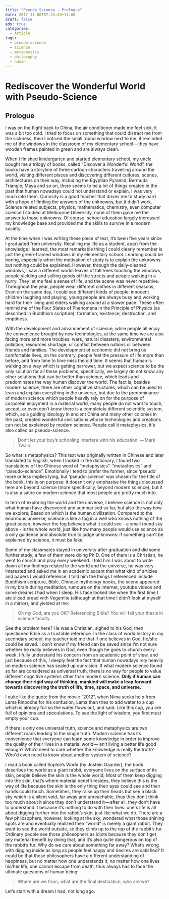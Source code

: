 ```yaml
---
title: "Pseudo Science - Prologue"
date: 2017-11-06T07:23:49+11:00
draft: false
ads: true
categories:
  - Article
tags:
  - pseudo-science
  - science
  - metaphysics
  - philosophy
  - human
---
```


# Rediscover the Wonderful World with Pseudo-Science

## Prologue

I was on the flight back to China, the air conditioner made me feel sick, it was a bit too cold. I tried to focus on something that could distract me from the sickness, then I noticed the small round window next to me, it reminded me of the windows in the classroom of my elementary school — they have wooden frames painted in green and are always clean.

When I finished kindergarten and started elementary school, my uncle bought me a trilogy of books, called “Discover a Wonderful World”, the books have a storyline of three cartoon characters travelling around the world, visiting different places and discovering different cultures, scenes, architectures on their way, including the Egyptian Pyramid, Bermuda Triangle, Maya and so on, there seems to be a lot of things created in the past that human nowadays could not understand or explain, I was very much into them. Curiosity is a good teacher that drives me to study hard with a hope of finding the answers of the unknowns, but it didn’t work. Science related subjects, physics, mathematics, chemistry, even computer science I studied at Melbourne University, none of them gave me the answer to those unknowns. Of course, school education largely increased my knowledge base and provided me the skills to survive in a modern society.

At the time when I was writing these piece of text, it’s been five years since I graduated from university. Recalling my life as a student, apart from the knowledge I learned, the most remarkable thing I could clearly remember is just the green-framed windows in my elementary school. Learning could be boring, especially when the motivation of study is to explain the unknowns but nothing could be explained. However, through the daily-cleaned windows, I saw a different world: leaves of tall trees touching the windows, people yielding and selling goods off the streets and people walking in a hurry. They let me feel a sense of life, and the scene was never repetitive. Throughout the year, people wear different clothes in different seasons; Even on the same day, I could see different kinds of people: innocent children laughing and playing, young people are always busy and working hard for their living and elders walking around at a slower pace. These often remind me of the Four States of Phenomena in the Principle of Physics (as described in Buddhism scripture): formation, existence, destruction, and emptiness.

With the development and advancement of science, while people all enjoy the convenience brought by new technologies, at the same time we are also facing more and more troubles: wars, natural disasters, environmental pollution, resources shortage, or conflict between nations or between friends and families. The development of economic did not bring us comfortable lives, on the contrary, people feel the pressure of life more than before, and from time to time miss the old time. It seems that human is walking on a way which is getting narrower, but we expect science to be the only solution for all these problems, specifically, we largely do not know any other solutions that can be better than science, which leads and predominates the way human discover the world. The fact is, besides modern science, there are other cognitive structures, which can be used to learn and explain everything in the universe, but due to the predominance of modern science which people heavily rely on for the purpose of corporeal enjoyment in a material world, many people do not want to touch, accept, or even don’t know there is a completely different scientific system, which, as a guiding ideology in ancient China and many other colonies in the past, created wonderful civilisations whose technologies and creations can not be explained by modern science. People call it metaphysics, it's also called as pseudo-science.

> Don’t let your boy’s schooling interfere with his education.
> — Mark Twain

So what is metaphysics? This text was originally written in Chinese and later translated to English, when I looked in the dictionary, I found two translations of the Chinese word of “metaphysics”: “metaphysics” and “pseudo-science”. Emotionally I tend to prefer the former, since ‘pseudo’ more or less implies lying, but ‘pseudo-science’ was chosen for the title of the book, this is on purpose: it doesn’t only emphasise the things discussed here are beyond science (more specifically, beyond modern science), but it is also a satire on modern science that most people are pretty much into.

In term of exploring the world and the universe, I believe science is not only what human have discovered and summarised so far, but also the way how we explore; Based on which is the human civilization. Compared to the enormous universe, science is like a fog in a well who knows nothing of the great ocean, however the fog believes what it could see - a small round sky above - is the whole world, just like how many people would use science as a only guidence and absolute true to judge unknowns: if something can't be explained by science, it must be fake.

Some of my classmates stayed in university after graduation and did some further study, a few of them were doing Ph.D. One of them is a Christian, he went to church and pray every weekend. I told him I was about to write down all my findings related to the world and the universe, he was very interested and asked me in an academic accent that what kind of articles and papers I would reference, I told him the things I referenced include Buddhism scripture, Bible, Chinese mythology books, the scene appeared in my brain during meditation, rumours on the internet, youtube videos and some dreams I had when I sleep. His face looked like when the first time I ate sliced bread with Vegemite (although at that time I didn’t look at myself in a mirror), and yielded at me:

> Oh my God, are you OK? Referencing Bible? You will fail your thesis in science faculty.

See the problem here? He was a Christian, sighed to his God, then questioned Bible as a trustable reference. In the class of world history in my secondary school, my teacher told me that if one believes in God, he/she could be saved. I don’t know if my friend can be saved since I’m not sure whether he really believes in God, even though he goes to church every week. I fully understand his concern from an academic point of view, and just because of this, I deeply feel the fact that human nowadays rely heavily on modern science has sealed up our vision. If what modern science found so far are considered as universal truth, there is no way for people to value different cognitive systems other than modern science. **Only if human can change their rigid way of thinking, mankind will make a leap forward towards discovering the truth of life, time, space, and universe.**

I quite like the quote from the movie “2012”, when Nima seeks help from Lama Rinpoche for his confusion, Lama then tries to add water to a cup which is already full so the water flows out, and said:
Like this cup, you are full of opinions and speculations. To see the light of wisdom, you first must empty your cup.

If there is only one universal truth, science and metaphysics are two different roads leading to the single truth. Modern science has its convenience that everyone can learn some knowledge in order to improve the quality of their lives in a material world — isn’t living a better life good enough? Who’d need to care whether the knowledge is really the truth? Who'd even need to know about another system of science?

I read a book called Sophie’s World (by Jostein Gaarder), the book describes the world as a giant rabbit, everyone lives on the surface of its skin, people believe the skin is the whole world; Most of them keep digging into the skin, that’s where material benefit resides, they believe this is the way of life because the skin is the only thing their eyes could see and their hands could touch. Sometimes, they raise up their heads but see a black sky which is a silent void, far away and unreachable, thus they don’t think too much about it since they don’t understand it — after all, they don’t have to understand it because it’s nothing to do with their lives: one's life is all about digging further into the rabbit’s skin, just like what we do.
There are a few philosophers, however, looking at the sky, wondered what those shining spots are and eventually realized their “world” is merely a giant rabbit. They want to see the world outside, so they climb up to the top of the rabbit’s fur. Ordinary people see those philosophers as idiots because they don’t get any material benefit by doing that, and it’s also quite dangerous on top of the rabbit’s fur. Why do we care about something far away? What’s wrong with digging inside as long as people feel happy and desires are satisfied? It could be that those philosophers have a different understanding of happiness, but no matter how one understands it, no matter how one lives his/her life, one cannot escape from death, thus always has to face the ultimate questions of human being:

> Where are we from, what are the final destination, who are we?

Let’s start with a dream I had, not long ago.
